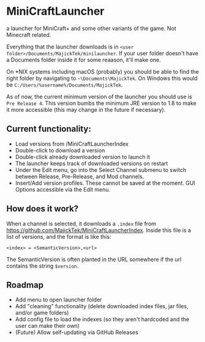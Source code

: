 # MiniCraftLauncher
 a launcher for MiniCraft+ and some other variants of the game. Not Minecraft related.

Everything that the launcher downloads is in `<user folder>/Documents/MajickTek/minilauncher`. If your user folder doesn't have a Documents folder inside it for some reaason, it'll make one.

On \*NIX systems including macOS (probably) you should be able to find the right folder by navigating to `~\Documents\MajickTek`. On Windows this would be `C:/Users/%username%/Documents/MajickTek`.

As of now, the current minimum version of the launcher you should use is `Pre Release 4`. This version bumbs the minimum JRE version to 1.8 to make it more accessible (this may change in the future if necessary).

## Current functionality:

- Load versions from /MiniCraftLauncherIndex
- Double-click to download a version
- Double-click already downloaded version to launch it
- The launcher keeps track of downloaded versions on restart
- Under the Edit menu, go into the Select Channel submenu to switch between Release, Pre-Release, and Mod channels.
- Insert/Add version profiles. These cannot be saved at the moment. GUI Options accessible via the Edit menu.
## How does it work?
When a channel is selected, it downloads a `.index` file from https://github.com/MajickTek/MiniCraftLauncherIndex.
Inside this file is a list of versions, and the format is like this:
~~~~
<index> = <SemanticVersion>,<url>
~~~~
The SemanticVersion is often planted in the URL somewhere if the url contains the string `$version`.
## Roadmap
- Add menu to open launcher folder
- Add "cleaning" functionality (delete downloaded index files, jar files, and/or game folders)
- Add config file to load the indexes (so they aren't hardcoded and the user can make their own)
- (Future) Allow self-updating via GitHub Releases
